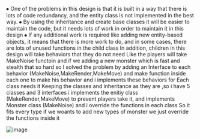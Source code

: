 ⦁	One of the problems in this design is that it is built in a way that there is lots of code redundancy, and the entity class is not implemented in the best way.
⦁	By using the inheritance and create base classes it will be easier to maintain the code, but it needs lots of work in order to maintain it in this design
⦁	If any additional work is required like adding new entity-based objects, it means that there is more work to do, and in some cases, there are lots of unused functions in the child class
In addition, children in this design will take behaviors that they do not need Like the players will take MakeNoise functoin 
and if we adding a new monster which is fast and stealth that so hard 
so I solved the problem by adding an Interface to each behavior (MakeNoise,MakeRender,MakeMove) and make function inside each one to make his behavior and i implements these behaviors for Each class needs it 
Keeping the classes and inheritance as they are ,so i have 5 classes and 3 interfaces 
i implements the enitiy class (MakeRender,MakeMove) to prevent players take it, and implements Monster class (MakeNoise)
and i override the functions in each class So it fits every type
if we woants to add new types of monster we just override the functions inside it


![image](https://user-images.githubusercontent.com/100956629/194719174-c799fdac-949c-495b-98cf-e3d250356a68.png)


